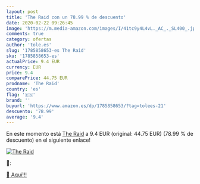 ```yaml
---
layout: post
title: 'The Raid con un 78.99 % de descuento'
date: 2020-02-22 09:26:45
image: 'https://m.media-amazon.com/images/I/41tc9y4L4vL._AC_._SL400_.jpg'
comments: true
category: ofertas
author: 'tole.es'
slug: '1785858653-es The Raid'
sku: '1785858653-es'
actualPrice: 9.4 EUR
currency: EUR
price: 9.4
comparePrice: 44.75 EUR
prodname: 'The Raid'
country: 'es'
flag: '🇪🇸'
brand: ''
buyurl: 'https://www.amazon.es/dp/1785858653/?tag=tolees-21'
descuento: '78.99'
average: '9.4'
---
```


En este momento está [The Raid](https://www.amazon.es/dp/1785858653/?tag=tolees-21) a 9.4 EUR (original: 44.75 EUR) (78.99 %  de descuento) en el siguiente enlace!

[![The Raid](https://m.media-amazon.com/images/I/41tc9y4L4vL._AC_._SL400_.jpg)](https://www.amazon.es/dp/1785858653/?tag=tolees-21)

🔎:


[🛒 Aquí!!!](https://www.amazon.es/dp/1785858653/?tag=tolees-21)
